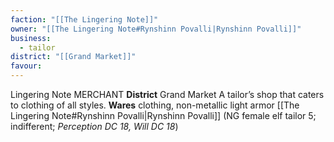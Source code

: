 ```yaml
---
faction: "[[The Lingering Note]]"
owner: "[[The Lingering Note#Rynshinn Povalli|Rynshinn Povalli]]"
business:
  - tailor
district: "[[Grand Market]]"
favour:
---
```

Lingering Note MERCHANT 
**District** Grand Market
A tailor’s shop that caters to clothing of all styles. 
**Wares** clothing, non-metallic light armor 
[[The Lingering Note#Rynshinn Povalli|Rynshinn Povalli]] (NG female elf tailor 5; indifferent; *Perception DC 18, Will DC 18*) 